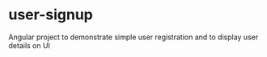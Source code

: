 # user-signup
Angular project to demonstrate simple user registration and to display user details on UI
